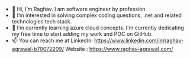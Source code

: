 - 👋 Hi, I’m Raghav. I am software engineer by profession.
- 👀 I’m interested in solving complex coding questions, .net and related technologies tech stack.
- 🌱 I’m currently learning azure cloud concepts. I'm currently dedicating my free time to start adding my work and POC on GitHub.
- 📫 You can reach me at 
      LinkedIn: https://www.linkedin.com/in/raghav-agrawal-b70072209/
      Website : https://www.raghav-agrawal.com/

<!---
er-Raghav/er-Raghav is a ✨ special ✨ repository because its `README.md` (this file) appears on your GitHub profile.
You can click the Preview link to take a look at your changes.
--->
